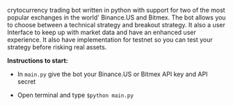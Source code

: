 crytocurrency trading bot written in python with support for two of the most popular exchanges in the world' Binance.US and Bitmex. The bot allows you to choose between a technical strategy and breakout strategy. It also a user Interface to keep up with market data and have an enhanced user experience. It also have implementation for testnet so you can test your strategy before risking real assets.

**Instructions to start:**

* In `main.py` give the bot your Binance.US or Bitmex API key and API secret

* Open terminal and type `$python main.py`
